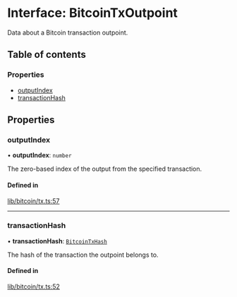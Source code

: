 # Interface: BitcoinTxOutpoint

Data about a Bitcoin transaction outpoint.

## Table of contents

### Properties

- [outputIndex](BitcoinTxOutpoint.md#outputindex)
- [transactionHash](BitcoinTxOutpoint.md#transactionhash)

## Properties

### outputIndex

• **outputIndex**: `number`

The zero-based index of the output from the specified transaction.

#### Defined in

[lib/bitcoin/tx.ts:57](typescript/src/lib/bitcoin/tx.ts#L57)

___

### transactionHash

• **transactionHash**: [`BitcoinTxHash`](../classes/BitcoinTxHash.md)

The hash of the transaction the outpoint belongs to.

#### Defined in

[lib/bitcoin/tx.ts:52](typescript/src/lib/bitcoin/tx.ts#L52)

